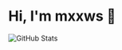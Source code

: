 # Hi, I'm mxxws 👋


![GitHub Stats](https://github-readme-stats.vercel.app/api?username=mxxws&show_icons=true)
